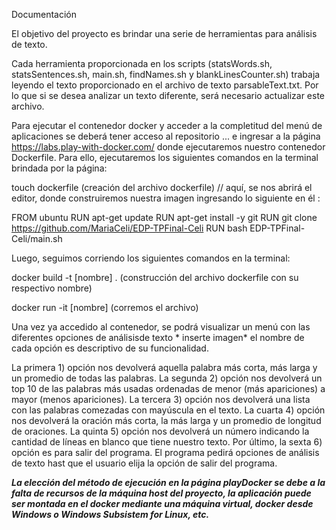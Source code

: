 Documentación

El objetivo del proyecto es brindar una serie de herramientas para análisis de texto.

Cada herramienta proporcionada en los scripts (statsWords.sh, statsSentences.sh, main.sh, findNames.sh y blankLinesCounter.sh) trabaja leyendo el texto proporcionado en el archivo de texto parsableText.txt. Por lo que si se desea analizar un texto diferente, será necesario actualizar este archivo. 

Para ejecutar el contenedor docker y acceder a la completitud del menú de aplicaciones se deberá tener acceso al repositorio ... e ingresar a la página https://labs.play-with-docker.com/ donde ejecutaremos nuestro contenedor Dockerfile. Para ello, ejecutaremos los siguientes comandos en la terminal brindada por la página: 

touch dockerfile (creación del archivo dockerfile) // aquí, se nos abrirá el editor, donde construiremos nuestra imagen ingresando lo siguiente en él : 

FROM ubuntu
RUN apt-get update
RUN apt-get install -y git
RUN git clone https://github.com/MariaCeli/EDP-TPFinal-Celi
RUN bash EDP-TPFinal-Celi/main.sh

Luego, seguimos corriendo los siguientes comandos en la terminal: 

docker build -t [nombre] . (construcción del archivo dockerfile con su respectivo nombre)

docker run -it [nombre] (corremos el archivo)

Una vez ya accedido al contenedor, se podrá visualizar un menú con las diferentes opciones de análisisde texto * inserte imagen* el nombre de cada opción es descriptivo de su funcionalidad. 

La primera 1) opción nos devolverá aquella palabra más corta, más larga y un promedio de todas las palabras. 
La segunda 2) opción nos devolverá un top 10 de las palabras más usadas ordenadas de menor (más apariciones) a mayor (menos apariciones).
La tercera 3) opción nos devolverá una lista con las palabras comezadas con mayúscula en el texto. 
La cuarta 4) opción nos devolverá la oración más corta, la más larga y un promedio de longitud de oraciones. 
La quinta 5) opción nos devolverá un número indicando la cantidad de líneas en blanco que tiene nuestro texto.
Por último, la sexta 6) opción es para salir del programa. El programa pedirá opciones de análisis de texto hast que el usuario elija la opción de salir del programa.

***La elección del método de ejecución en la página playDocker se debe a la falta de recursos de la máquina host del proyecto, la aplicación puede ser montada en el docker mediante una máquina virtual, docker desde Windows o Windows Subsistem for Linux, etc.***